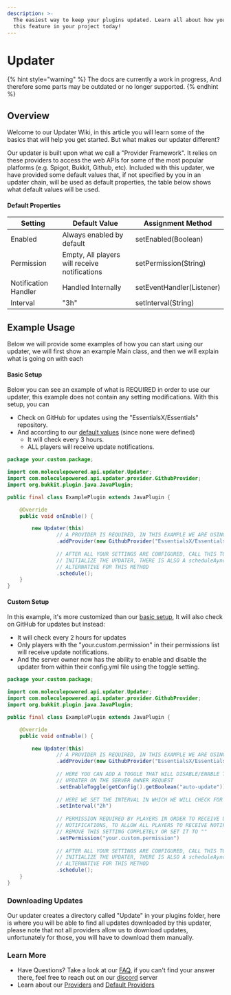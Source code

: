 ```yaml
---
description: >-
  The easiest way to keep your plugins updated. Learn all about how you can use
  this feature in your project today!
---
```


# Updater

{% hint style="warning" %}
The docs are currently a work in progress, And therefore some parts may be outdated or no longer supported.&#x20;
{% endhint %}

## Overview

Welcome to our Updater Wiki, in this article you will learn some of the basics that will help you get started. But what makes our updater different?

Our updater is built upon what we call a "Provider Framework". It relies on these providers to access the web APIs for some of the most popular platforms (e.g. Spigot, Bukkit, Github, etc). Included with this updater, we have provided some default values that, if not specified by you in an updater chain, will be used as default properties, the table below shows what default values will be used.

#### Default Properties

| Setting              | Default Value                                 | Assignment Method         |
| -------------------- | --------------------------------------------- | ------------------------- |
| Enabled              | Always enabled by default                     | setEnabled(Boolean)       |
| Permission           | Empty, All players will receive notifications | setPermission(String)     |
| Notification Handler | Handled Internally                            | setEventHandler(Listener) |
| Interval             | "3h"                                          | setInterval(String)       |

## Example Usage

Below we will provide some examples of how you can start using our updater, we will first show an example Main class, and then we will explain what is going on with each&#x20;

#### Basic Setup

Below you can see an example of what is REQUIRED in order to use our updater, this example does not contain any setting modifications. With this setup, you can

* Check on GitHub for updates using the "EssentialsX/Essentials" repository.&#x20;
* And according to our [default values](./#default-properties) (since none were defined)&#x20;
  * It will check every 3 hours.
  * ALL players will receive update notifications.

```java
package your.custom.package;

import com.moleculepowered.api.updater.Updater;
import com.moleculepowered.api.updater.provider.GithubProvider;
import org.bukkit.plugin.java.JavaPlugin;

public final class ExamplePlugin extends JavaPlugin {

    @Override
    public void onEnable() {

        new Updater(this)
                // A PROVIDER IS REQUIRED, IN THIS EXAMPLE WE ARE USING GITHUB
                .addProvider(new GithubProvider("EssentialsX/Essentials"))
                
                // AFTER ALL YOUR SETTINGS ARE CONFIGURED, CALL THIS TO
                // INITIALIZE THE UPDATER, THERE IS ALSO A scheduleAync()
                // ALTERNATIVE FOR THIS METHOD
                .schedule();
    }
}
```

#### Custom Setup

In this example, it's more customized than our [basic setup](./#basic-setup), It will also check on GitHub for updates but instead:

* It will check every 2 hours for updates
* Only players with the "your.custom.permission" in their permissions list will receive update notifications.&#x20;
* And the server owner now has the ability to enable and disable the updater from within their config.yml file using the toggle setting.

```java
package your.custom.package;

import com.moleculepowered.api.updater.Updater;
import com.moleculepowered.api.updater.provider.GithubProvider;
import org.bukkit.plugin.java.JavaPlugin;

public final class ExamplePlugin extends JavaPlugin {

    @Override
    public void onEnable() {

        new Updater(this)
                // A PROVIDER IS REQUIRED, IN THIS EXAMPLE WE ARE USING GITHUB
                .addProvider(new GithubProvider("EssentialsX/Essentials"))
                
                // HERE YOU CAN ADD A TOGGLE THAT WILL DISABLE/ENABLE THE
                // UPDATER ON THE SERVER OWNER REQUEST
                .setEnableToggle(getConfig().getBoolean("auto-update"))
                
                // HERE WE SET THE INTERVAL IN WHICH WE WILL CHECK FOR UPDATES
                .setInterval("2h")
                
                // PERMISSION REQUIRED BY PLAYERS IN ORDER TO RECEIVE UPDATE
                // NOTIFICATIONS, TO ALLOW ALL PLAYERS TO RECEIVE NOTIFICATIONS,
                // REMOVE THIS SETTING COMPLETELY OR SET IT TO ""
                .setPermission("your.custom.permission")
                
                // AFTER ALL YOUR SETTINGS ARE CONFIGURED, CALL THIS TO
                // INITIALIZE THE UPDATER, THERE IS ALSO A scheduleAync()
                // ALTERNATIVE FOR THIS METHOD
                .schedule();
    }
}
```

### Downloading Updates

Our updater creates a directory called "Update" in your plugins folder, here is where you will be able to find all updates downloaded by this updater, please note that not all providers allow us to download updates, unfortunately for those, you will have to download them manually.

### Learn More

* Have Questions? Take a look at our [FAQ](../../getting-started/faqs.md), if you can't find your answer there, feel free to reach out on our [discord](https://discord.gg/38JRNJxAVD) server
* Learn about our [Providers](providers.md) and [Default Providers](providers.md#default-providers)



&#x20;
